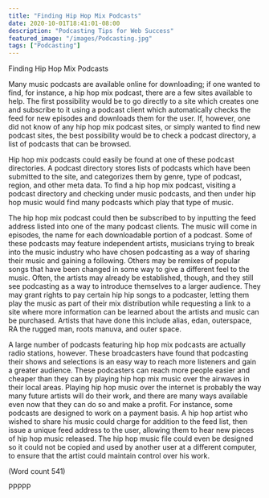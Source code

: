 ```yaml
---
title: "Finding Hip Hop Mix Podcasts"
date: 2020-10-01T18:41:01-08:00
description: "Podcasting Tips for Web Success"
featured_image: "/images/Podcasting.jpg"
tags: ["Podcasting"]
---
```


Finding Hip Hop Mix Podcasts 

Many music podcasts are available online for
downloading; if one wanted to find, for instance, a hip
hop mix podcast, there are a few sites available to help.
The first possibility would be to go directly to a site
which creates one and subscribe to it using a podcast
client which automatically checks the feed for new
episodes and downloads them for the user. If, however,
one did not know of any hip hop mix podcast sites, or
simply wanted to find new podcast sites, the best
possibility would be to check a podcast directory, a list
of podcasts that can be browsed. 

Hip hop mix podcasts could easily be found at one of
these podcast directories. A podcast directory stores
lists of podcasts which have been submitted to the site,
and categorizes them by genre, type of podcast, region,
and other meta data. To find a hip hop mix podcast,
visiting a podcast directory and checking under music
podcasts, and then under hip hop music would find
many podcasts which play that type of music. 

The hip hop mix podcast could then be subscribed to by
inputting the feed address listed into one of the many
podcast clients. The music will come in episodes, the
name for each downloadable portion of a podcast. Some
of these podcasts may feature independent artists,
musicians trying to break into the music industry who
have chosen podcasting as a way of sharing their music
and gaining a following. Others may be remixes of
popular songs that have been changed in some way to
give a different feel to the music. Often, the artists may
already be established, though, and they still see
podcasting as a way to introduce themselves to a larger
audience. They may grant rights to pay certain hip hip
songs to a podcaster, letting them play the music as part
of their mix distribution while requesting a link to a site
where more information can be learned about the artists
and music can be purchased. Artists that have done this
include alias, edan, outerspace, RA the rugged man,
roots manuva, and outer space.

A large number of podcasts featuring hip hop mix
podcasts are actually radio stations, however. These
broadcasters have found that podcasting their shows
and selections is an easy way to reach more listeners
and gain a greater audience. These podcasters can reach
more people easier and cheaper than they can by
playing hip hop mix music over the airwaves in their
local areas. Playing hip hop music over the internet is
probably the way many future artists will do their work,
and there are many ways available even now that they
can do so and make a profit. For instance, some
podcasts are designed to work on a payment basis. A
hip hop artist who wished to share his music could
charge for addition to the feed list, then issue a unique
feed address to the user, allowing them to hear new
pieces of hip hop music released. The hip hop music
file could even be designed so it could not be copied
and used by another user at a different computer, to
ensure that the artist could maintain control over his
work.     

(Word count 541)


PPPPP
